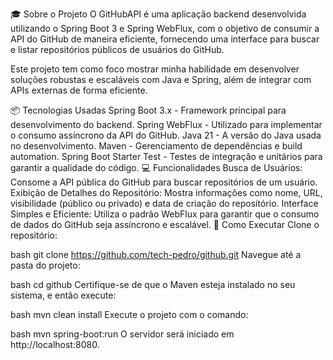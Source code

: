:mortar_board: Sobre o Projeto
O GitHubAPI é uma aplicação backend desenvolvida utilizando o Spring Boot 3 e Spring WebFlux, com o objetivo de consumir a API do GitHub de maneira eficiente, fornecendo uma interface para buscar e listar repositórios públicos de usuários do GitHub.

Este projeto tem como foco mostrar minha habilidade em desenvolver soluções robustas e escaláveis com Java e Spring, além de integrar com APIs externas de forma eficiente.

:package: Tecnologias Usadas
Spring Boot 3.x - Framework principal para desenvolvimento do backend.
Spring WebFlux - Utilizado para implementar o consumo assíncrono da API do GitHub.
Java 21 - A versão do Java usada no desenvolvimento.
Maven - Gerenciamento de dependências e build automation.
Spring Boot Starter Test - Testes de integração e unitários para garantir a qualidade do código.
:computer: Funcionalidades
Busca de Usuários: Consome a API pública do GitHub para buscar repositórios de um usuário.
Exibição de Detalhes do Repositório: Mostra informações como nome, URL, visibilidade (público ou privado) e data de criação do repositório.
Interface Simples e Eficiente: Utiliza o padrão WebFlux para garantir que o consumo de dados do GitHub seja assíncrono e escalável.
:wrench: Como Executar
Clone o repositório:

bash
git clone https://github.com/tech-pedro/github.git
Navegue até a pasta do projeto:

bash
cd github
Certifique-se de que o Maven esteja instalado no seu sistema, e então execute:

bash
mvn clean install
Execute o projeto com o comando:

bash
mvn spring-boot:run
O servidor será iniciado em http://localhost:8080.